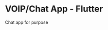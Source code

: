 # VOIP/Chat App - Flutter

<!-- ## [Watch it on YouTube](https://youtu.be/uiJF-ShOLyo) -->

<!-- **Packages we are using:** -->

<!-- - goole_fonts: [link](https://pub.dev/packages/google_fonts) -->

Chat app for purpose

<!-- ### Chat/Messaging App Light and Dark Theme Final UI -->

<!-- ![Preview](/gif.gif) -->

<!-- ![App UI](/ui.png) -->
